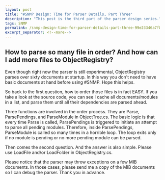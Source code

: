 ```yaml
---
layout: post
title: "#SNMP Design: Time for Parser Details, Part Three"
description: "This post is the third part of the parser design series."
tags: SNMP
permalink: /snmp-design-time-for-parser-details-part-three-99e23346a7f8
excerpt_separator: <!--more-->
---
```

## How to parse so many file in order? And how can I add more files to ObjectRegistry?

Even though right now the parser is still experimental, ObjectRegistry parses over sixty documents at startup. In this way you don't need to have basic documents at hand before using #SNMP. Hope this helps.
<!--more-->

So back to the first question, how to order those files is in fact EASY. If you take a look at the source code, you can see I cache all documents/modules in a list, and parse them until all their dependencies are parsed ahead.

Three functions are involved in the order process. They are Parse, ParsePendings, and ParseModule in ObjectTree.cs. The basic logic is that every time Parse is called, ParsePendings is triggered to initiate an attempt to parse all pending modules. Therefore, inside ParsePendings, ParseModule is called so many times in a horrible loop. The loop exits only if no module is pending or no more pending module can be parsed.

Then comes the second question. And the answer is also simple. Please use LoadFile and/or LoadFolder in ObjectRegistry.cs.

Please notice that the parser may throw exceptions on a few MIB documents. In those cases, please send me a copy of the MIB documents so I can debug the parser. Thank you in advance.
